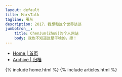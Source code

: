 ```yaml
---
layout: default
title: MarsTalk
tagline: 蚕丛
description: 2017，我想和这个世界谈谈
jumbotron__:
    title: ChenJun(Zhu8)的个人网站
    body: 我也不知道这是干啥的，擦！
---
```

<!-- Nav tabs -->
<ul class="nav nav-pills nav-justifiedx">
    <li class="active"><a href="/">Home | 首页</a></li>
    <li class=""><a href="/archive.html">Archive | 归档</a></li>
</ul>
{% include home.html %}
{% include articles.html %}
